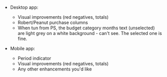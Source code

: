 
- Desktop app:
	- Visual improvements (red negatives, totals)
	- Robert/Peanut purchase columns
	- When tun from PS, the budget category months text (unselected) are light grey on a white background - can't see. The selected one is fine.
  
- Mobile app:
	- Period indicator
	- Visual improvements (red negatives, totals)
	- Any other enhancements you'd like